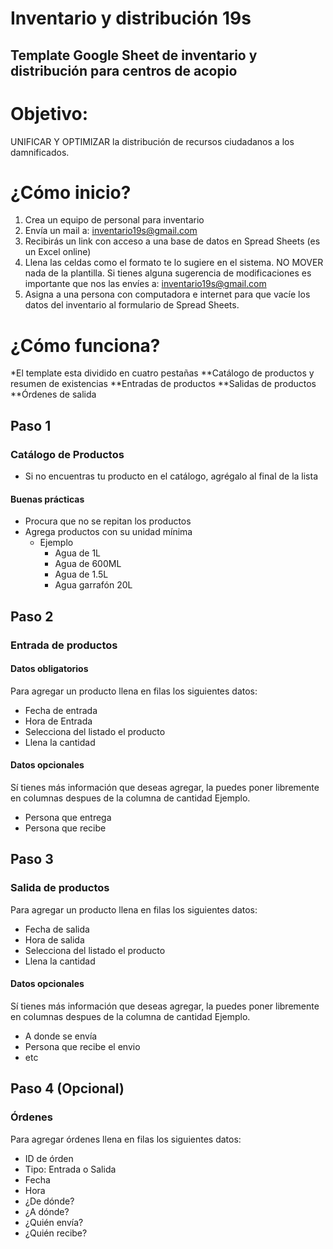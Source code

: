 # Inventario y distribución 19s
## Template Google Sheet de inventario y distribución para centros de acopio 

# Objetivo: 
UNIFICAR Y OPTIMIZAR  la distribución de recursos ciudadanos a los damnificados.

# ¿Cómo inicio?
1. Crea un equipo de personal para inventario
2. Envía un mail a: inventario19s@gmail.com
3. Recibirás un link con acceso a una base de datos en Spread Sheets (es un Excel online)
4. Llena las celdas como el formato te lo sugiere en el sistema. NO MOVER nada de la plantilla. Si tienes alguna sugerencia de modificaciones es importante que nos las envíes a: inventario19s@gmail.com
5. Asigna a una persona con computadora e internet para que vacíe los datos del inventario al formulario de Spread Sheets. 

# ¿Cómo funciona?

*El template esta dividido en cuatro pestañas 
**Catálogo de productos y resumen de existencias
**Entradas de productos
**Salidas de productos
**Órdenes de salida

## Paso 1
### Catálogo de Productos
* Si no encuentras tu producto en el catálogo, agrégalo al final de la lista
#### Buenas prácticas
* Procura que no se repitan los productos
* Agrega productos con su unidad mínima 
  * Ejemplo
    * Agua de 1L
    * Agua de 600ML
    * Agua de 1.5L
    * Agua garrafón 20L

## Paso 2
### Entrada de productos

#### Datos obligatorios
Para agregar un producto llena en filas los siguientes datos:
* Fecha de entrada
* Hora de Entrada 
* Selecciona del listado el producto
* Llena la cantidad 

#### Datos opcionales
Sí tienes más información que deseas agregar, la puedes poner libremente en columnas despues de la columna de cantidad 
Ejemplo. 
* Persona que entrega
* Persona que recibe

## Paso 3
### Salida de productos
Para agregar un producto llena en filas los siguientes datos:
* Fecha de salida
* Hora de salida
* Selecciona del listado el producto
* Llena la cantidad 
#### Datos opcionales
Sí tienes más información que deseas agregar, la puedes poner libremente en columnas despues de la columna de cantidad 
Ejemplo. 
* A donde se envía
* Persona que recibe el envio 
* etc

## Paso 4 (Opcional) 
### Órdenes
Para agregar órdenes llena en filas los siguientes datos:
* ID de órden
* Tipo: Entrada o Salida
* Fecha
* Hora
* ¿De dónde?
* ¿A dónde?
* ¿Quién envía?
* ¿Quién recibe?




